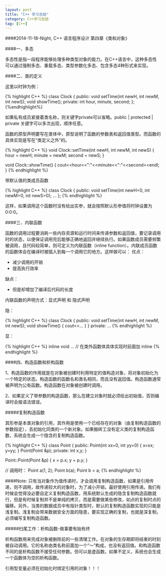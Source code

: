 ```yaml
---
layout: post
title: "C++ 学习总结"
category: C++学习总结
tag: [C++]
---
```


####2014-11-18-Night, C++ 语言程序设计 第四章《类和对象》

####一、多态

多态性是指一段程序能够处理多种类型对象的能力。在C++语言中，这种多态性可以通过强制多态、重载多态、类型参数化多态、包含多态4种形式来实现。

####二、类的定义

这里以时钟为例：

{% highlight C++ %}
class Clock {
public:
	void setTime(int newH, int newM, int newS);
	void showTime();
private:
	int hour, minute, second;
};
{%endhighlight%}

如果私有成员紧接着类名称，则关键字private可以省略。public | protected | private 关键字可以多次出现，顺序任意。

函数的原型声明要写在类体中，原型说明了函数的参数表和返回值类型。而函数的具体实现是写在“类定义之外”的。


{% highlight C++ %}
void Clock::setTime(int newH, int newM, int newS) {
	hour = newH;
	minute = newM;
	second = newS;
}

void Clock::showTime() {
	cout<<hour<<":"<<minute<<":"<<second<<endl;	
}
{% endhighlight %}

带默认值的类成员函数

{% highlight C++ %}
class Clock {
public:
	void setTime(int newH=0, int newM=0, int newS=0);
	...
};
{% endhighlight %}

这样，如果调用这个函数时没有给出实参，就会按照默认形参值将时钟设置为0:0:0。

####三、内联函数

函数的调用过程要消耗一些内存资源和运行时间来传递参数和返回值，要记录调用时的状态，以便保证调用完后能够正确地返回并继续执行。如果函数成员需要频繁被调用，且代码较简单，则可定义为内联函数（inline function）。内联成员函数的函数体会在编译时被插入到每一个调用它的地方。这样做可以：
优点：

* 减少调用的开销
* 提高执行效率

缺点：

* 但是却增加了编译后代码的长度

内联函数的声明方式：显式声明 和 隐式声明

隐：

{% highlight C++ %}
class Clock {
public:
	void setTime(int newH, int newM, int newS);
	void showTime() {
		cout<<...
	}
}
private:
	...
{% endhighlight %}

显：

{% highlight C++ %}
inline void ... // 在类外函数体具体实现时前面加 inline
{% endhighlight %}

####四、构造函数和析构函数

1、构造函数的作用就是在对象被创建时利用特定的值构造对象，将对象初始化为一个特定的状态。构造函数的函数名和类名相同，而且没有返回值。构造函数通常被声明为公有函数。构造函数在对象被创建时调用。

2、如果定义了带参数的构造函数，那么在建立对象时就必须给出初始值，否则编译时会报语法错误。

#####复制构造函数

其形参是本类对象的引用，其作用是使用一个已经存在的对象（由复制构造函数的参数指定），去初始化同类的一个新对象。如果搬砖工没有定义类的复制构造函数，系统会生成一个隐含的复制构造函数。

{% highlight C++ %}
class Point {
public:
	Point(int xx=0, int yy=0) {
		x=xx;
		y=yy;
	}
	Point(Point &p);
private:
	int x,y;
}

Point::Point(Point &p) {
	x = p.x;
	y = p.y;
}

// 调用时：
Point a(1, 2);
Point b(a);
Point b = a;
{% endhighlight %}

####Note: 只有当对象作为值传递时，才会调用复制构造函数，如果是引用传递，则不调用，故传递较大的对象时，为了减小开销，最好使用引用传递。我们有时候会觉得没必要自定义复制构造函数，用系统默认生成的隐含复制构造函数就行，但是有时候复制并不是单纯的拷贝，而是需要做某些修改，如点的复制时点的偏移。另外，当类的数据成员中有指针类型时，默认的复制构造函数实现的只能是浅复制。浅复制会带来数据安全方面的隐患，要实现正确的复制，也就是深复制，必须编写复制构造函数。

#####扫尾工作：析构函数-做事要有始有终

析构函数用来完成对象被删除前的一些清理工作。在对象的生存期即将结束的时刻被自动调用。它的名称由类名称前面加一个“～”构成，也没有返回值。和构造函数不同的是析构函数不接受任何参数。但可以是虚函数。如果不定义，系统也会生成一个函数体为空的析构函数。

引用型变量必须在初始化时绑定引用的对象！！！

